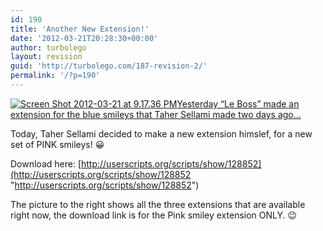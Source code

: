 ```yaml
---
id: 190
title: 'Another New Extension!'
date: '2012-03-21T20:28:30+00:00'
author: turbolego
layout: revision
guid: 'http://turbolego.com/187-revision-2/'
permalink: '/?p=190'
---
```


[![](https://turbolego.com/wp-content/uploads/2012/03/Screen-Shot-2012-03-21-at-9.17.36-PM.png "Screen Shot 2012-03-21 at 9.17.36 PM")](https://turbolego.com/wp-content/uploads/2012/03/Screen-Shot-2012-03-21-at-9.17.36-PM.png)[Yesterday “Le Boss” made an extension for the blue smileys that Taher Sellami made two days ago…](https://turbolego.com/new-extension/ "https://turbolego.com/new-extension/")

Today, Taher Sellami decided to make a new extension himslef, for a new set of PINK smileys! 😀

Download here: [http://userscripts.org/scripts/show/128852](http://userscripts.org/scripts/show/128852 "http://userscripts.org/scripts/show/128852")

The picture to the right shows all the three extensions that are available right now, the download link is for the Pink smiley extension ONLY. 😉